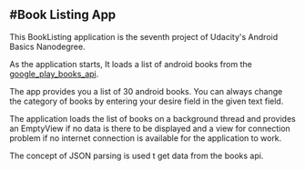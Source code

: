 #Book Listing App
--------------------------
This BookListing application is the seventh project of Udacity's Android Basics Nanodegree.

As the application starts, It loads a list of android books from the [google_play_books_api](https://www.googleapis.com/books/v1/volumes?q=android&maxResults=30).

The app provides you a list of 30 android books. You can always change the category of books by entering your desire field in the given 
text field.

The application loads the list of books on a background thread and provides an EmptyView if no data is there to be displayed and a view for
connection problem if no internet connection is available for the application to work.

The concept of JSON parsing is used t get data from the books api.
